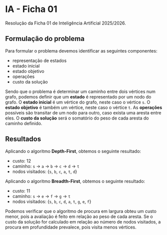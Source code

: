 # IA - Ficha 01

Resolução da Ficha 01 de Inteligência Artificial 2025/2026.

## Formulação do problema

Para formular o problema devemos identificar as seguintes componentes:
- representação de estados
- estado inicial
- estado objetivo
- operações
- custo da solução

Sendo que o problema é determinar um caminho entre dois vértices num grafo, podemos definir que um **estado** é representado por um nodo do grafo.
O **estado inicial** é um vértice do grafo, neste caso o vértice `s`.
O **estado objetivo** é também um vértice, neste caso o vértice `t`.
As **operações** possíveis são transitar de um nodo para outro, caso exista uma aresta entre eles.
O **custo da solução** será o somatório do peso de cada aresta do caminho definido.

## Resultados

Aplicando o algoritmo **Depth-First**, obtemos o seguinte resultado:
- custo: 12
- caminho: `s` -> `a` -> `b` -> `c` -> `d` -> `t`
- nodos visitados: {`s`, `b`, `c`, `a`, `t`, `d`}

Aplicando o algoritmo **Breadth-First**, obtemos o seguinte resultado:
- custo: 11
- caminho: `s` -> `e` -> `f` -> `g` -> `t`
- nodos visitados: {`s`, `b`, `c`, `d`, `a`, `t`, `g`, `e`, `f`}

Podemos verificar que o algoritmo de procura em largura obteu um custo menor, pois a avaliação é feito em relação ao peso de cada aresta.
Se o custo da solução for calculado em relação ao número de nodos visitados, a procura em profundidade prevalece, pois visita menos vértices.
